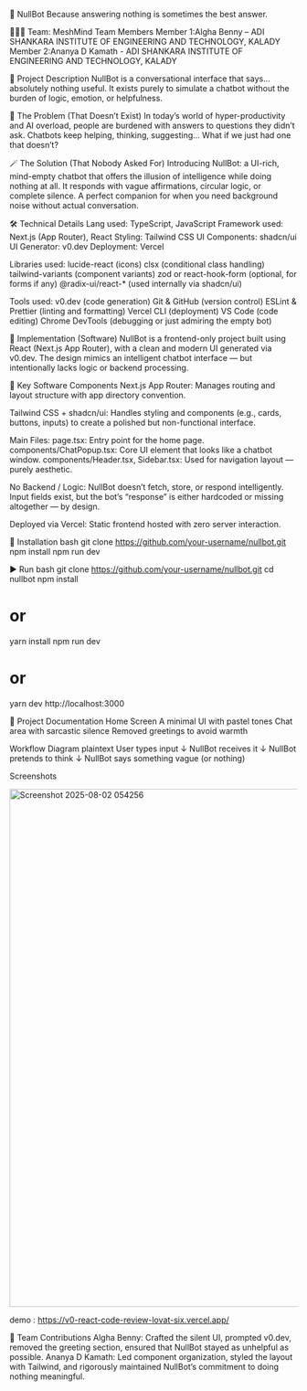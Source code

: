 🤖 NullBot
Because answering nothing is sometimes the best answer.

🧑‍🤝‍🧑 Team: MeshMind
Team Members
Member 1:Algha Benny – ADI SHANKARA INSTITUTE OF ENGINEERING AND TECHNOLOGY, KALADY
Member 2:Ananya D Kamath -  ADI SHANKARA INSTITUTE OF ENGINEERING AND TECHNOLOGY, KALADY


💭 Project Description
NullBot is a conversational interface that says… absolutely nothing useful. It exists purely to simulate a chatbot without the burden of logic, emotion, or helpfulness.


🚫 The Problem (That Doesn’t Exist)
In today’s world of hyper-productivity and AI overload, people are burdened with answers to questions they didn’t ask. Chatbots keep helping, thinking, suggesting...
What if we just had one that doesn’t?

🪄 The Solution (That Nobody Asked For)
Introducing NullBot: a UI-rich, mind-empty chatbot that offers the illusion of intelligence while doing nothing at all. It responds with vague affirmations, circular logic, or complete silence.
A perfect companion for when you need background noise without actual conversation.

🛠️ Technical Details
Lang used: TypeScript, JavaScript
Framework used: Next.js (App Router), React
Styling: Tailwind CSS
UI Components: shadcn/ui
UI Generator: v0.dev
Deployment: Vercel

Libraries used:
lucide-react (icons)
clsx (conditional class handling)
tailwind-variants (component variants)
zod or react-hook-form (optional, for forms if any)
@radix-ui/react-* (used internally via shadcn/ui)

Tools used:
v0.dev (code generation)
Git & GitHub (version control)
ESLint & Prettier (linting and formatting)
Vercel CLI (deployment)
VS Code (code editing)
Chrome DevTools (debugging or just admiring the empty bot)


🧩 Implementation (Software)
NullBot is a frontend-only project built using React (Next.js App Router), with a clean and modern UI generated via v0.dev. The design mimics an intelligent chatbot interface — but intentionally lacks logic or backend processing.

🔧 Key Software Components
Next.js App Router:
Manages routing and layout structure with app directory convention.

Tailwind CSS + shadcn/ui:
Handles styling and components (e.g., cards, buttons, inputs) to create a polished but non-functional interface.

Main Files:
page.tsx: Entry point for the home page.
components/ChatPopup.tsx: Core UI element that looks like a chatbot window.
components/Header.tsx, Sidebar.tsx: Used for navigation layout — purely aesthetic.

No Backend / Logic:
NullBot doesn’t fetch, store, or respond intelligently. Input fields exist, but the bot’s “response” is either hardcoded or missing altogether — by design.

Deployed via Vercel:
Static frontend hosted with zero server interaction.


🚀 Installation
bash
git clone https://github.com/your-username/nullbot.git
npm install
npm run dev

▶️ Run
bash
git clone https://github.com/your-username/nullbot.git
cd nullbot
npm install
# or
yarn install
npm run dev
# or
yarn dev
http://localhost:3000


📸 Project Documentation
Home Screen
A minimal UI with pastel tones
Chat area with sarcastic silence
Removed greetings to avoid warmth

Workflow Diagram
plaintext
User types input
        ↓
NullBot receives it
        ↓
NullBot pretends to think
        ↓
NullBot says something vague (or nothing)

Screenshots


<img width="1116" height="907" alt="Screenshot 2025-08-02 054256" src="https://github.com/user-attachments/assets/286a2575-fe98-49e6-9545-8d1834dfabd8" />

demo : https://v0-react-code-review-lovat-six.vercel.app/

👥 Team Contributions
Algha Benny: Crafted the silent UI, prompted v0.dev, removed the greeting section, ensured that NullBot stayed as unhelpful as possible.
Ananya D Kamath: Led component organization, styled the layout with Tailwind, and rigorously maintained NullBot’s commitment to doing nothing meaningful.




